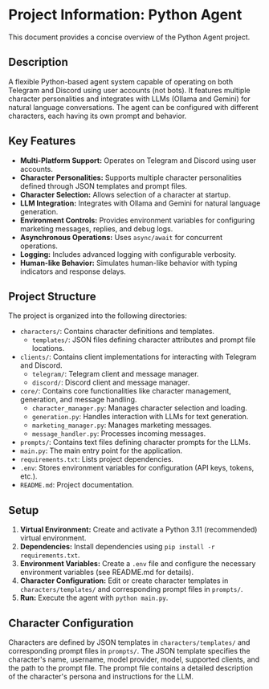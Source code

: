 # Project Information: Python Agent

This document provides a concise overview of the Python Agent project.

## Description

A flexible Python-based agent system capable of operating on both Telegram and Discord using user accounts (not bots). It features multiple character personalities and integrates with LLMs (Ollama and Gemini) for natural language conversations. The agent can be configured with different characters, each having its own prompt and behavior.

## Key Features

-   **Multi-Platform Support:** Operates on Telegram and Discord using user accounts.
-   **Character Personalities:** Supports multiple character personalities defined through JSON templates and prompt files.
-   **Character Selection:** Allows selection of a character at startup.
-   **LLM Integration:** Integrates with Ollama and Gemini for natural language generation.
-   **Environment Controls:** Provides environment variables for configuring marketing messages, replies, and debug logs.
-   **Asynchronous Operations:** Uses `async/await` for concurrent operations.
-   **Logging:** Includes advanced logging with configurable verbosity.
-   **Human-like Behavior:** Simulates human-like behavior with typing indicators and response delays.

## Project Structure

The project is organized into the following directories:

-   `characters/`: Contains character definitions and templates.
    -   `templates/`: JSON files defining character attributes and prompt file locations.
-   `clients/`: Contains client implementations for interacting with Telegram and Discord.
    -   `telegram/`: Telegram client and message manager.
    -   `discord/`: Discord client and message manager.
-   `core/`: Contains core functionalities like character management, generation, and message handling.
    -   `character_manager.py`: Manages character selection and loading.
    -   `generation.py`: Handles interaction with LLMs for text generation.
    -   `marketing_manager.py`: Manages marketing messages.
    -   `message_handler.py`: Processes incoming messages.
-   `prompts/`: Contains text files defining character prompts for the LLMs.
-   `main.py`: The main entry point for the application.
-   `requirements.txt`: Lists project dependencies.
-  `.env`: Stores environment variables for configuration (API keys, tokens, etc.).
-  `README.md`: Project documentation.

## Setup

1.  **Virtual Environment:** Create and activate a Python 3.11 (recommended) virtual environment.
2.  **Dependencies:** Install dependencies using `pip install -r requirements.txt`.
3.  **Environment Variables:** Create a `.env` file and configure the necessary environment variables (see README.md for details).
4.  **Character Configuration:** Edit or create character templates in `characters/templates/` and corresponding prompt files in `prompts/`.
5. **Run:** Execute the agent with `python main.py`.

## Character Configuration

Characters are defined by JSON templates in `characters/templates/` and corresponding prompt files in `prompts/`. The JSON template specifies the character's name, username, model provider, model, supported clients, and the path to the prompt file. The prompt file contains a detailed description of the character's persona and instructions for the LLM.